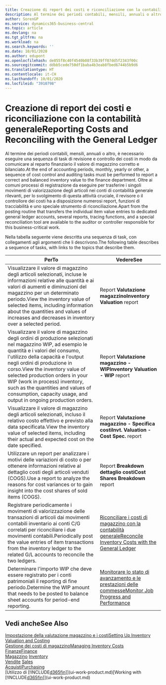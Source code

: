 ```yaml
---
title: Creazione di report dei costi e riconciliazione con la contabilità generale | Microsoft Docs
description: Al termine dei periodi contabili, mensili, annuali o altro, è necessario eseguire una sequenza di task di revisione e controllo dei costi in modo da comunicare al reparto finanziario il valore di magazzino corretto e bilanciato. Oltre ai comuni processi di registrazione da eseguire per trasferire i singoli movimenti di valorizzazione degli articoli nei conti di contabilità generale rilevanti, per lo svolgimento di questa attività cruciale, il revisore o il controllore dei costi ha a disposizione numerosi report, funzioni di tracciabilità e uno speciale strumento di riconciliazione.
author: SorenGP
ms.service: dynamics365-business-central
ms.topic: article
ms.devlang: na
ms.tgt_pltfrm: na
ms.workload: na
ms.search.keywords: ''
ms.date: 10/01/2020
ms.author: edupont
ms.openlocfilehash: de855f8c40f4540b08f33b39ff07dd5f2343f00c
ms.sourcegitcommit: ddbb5cede750df1baba4b3eab8fbed6744b5b9d6
ms.translationtype: HT
ms.contentlocale: it-CH
ms.lasthandoff: 10/01/2020
ms.locfileid: "3910798"
---
```

# <a name="reporting-costs-and-reconciling-with-the-general-ledger"></a><span data-ttu-id="43740-104">Creazione di report dei costi e riconciliazione con la contabilità generale</span><span class="sxs-lookup"><span data-stu-id="43740-104">Reporting Costs and Reconciling with the General Ledger</span></span>
<span data-ttu-id="43740-105">Al termine dei periodi contabili, mensili, annuali o altro, è necessario eseguire una sequenza di task di revisione e controllo dei costi in modo da comunicare al reparto finanziario il valore di magazzino corretto e bilanciato.</span><span class="sxs-lookup"><span data-stu-id="43740-105">At the end of accounting periods, monthly, yearly or other, a sequence of cost control and auditing tasks must be performed to report a correct and balanced inventory value to the finance department.</span></span> <span data-ttu-id="43740-106">Oltre ai comuni processi di registrazione da eseguire per trasferire i singoli movimenti di valorizzazione degli articoli nei conti di contabilità generale rilevanti, per lo svolgimento di questa attività cruciale, il revisore o il controllore dei costi ha a disposizione numerosi report, funzioni di tracciabilità e uno speciale strumento di riconciliazione.</span><span class="sxs-lookup"><span data-stu-id="43740-106">Apart from the posting routine that transfers the individual item value entries to dedicated general ledger accounts, several reports, tracing functions, and a special reconciliation tool are available to the auditor or controller responsible for this business-critical work.</span></span>  

 <span data-ttu-id="43740-107">Nella tabella seguente viene descritta una sequenza di task, con collegamenti agli argomenti che li descrivono.</span><span class="sxs-lookup"><span data-stu-id="43740-107">The following table describes a sequence of tasks, with links to the topics that describe them.</span></span>   

|<span data-ttu-id="43740-108">**Per**</span><span class="sxs-lookup"><span data-stu-id="43740-108">**To**</span></span>|<span data-ttu-id="43740-109">**Vedere**</span><span class="sxs-lookup"><span data-stu-id="43740-109">**See**</span></span>|  
|------------|-------------|  
|<span data-ttu-id="43740-110">Visualizzare il valore di magazzino degli articoli selezionati, incluse le informazioni relative alle quantità e ai valori di aumenti e diminuzioni del magazzino per un determinato periodo.</span><span class="sxs-lookup"><span data-stu-id="43740-110">View the inventory value of selected items, including information about the quantities and values of increases and decreases in inventory over a selected period.</span></span>|<span data-ttu-id="43740-111">Report **Valutazione magazzino**</span><span class="sxs-lookup"><span data-stu-id="43740-111">**Inventory Valuation** report</span></span>|  
|<span data-ttu-id="43740-112">Visualizzare il valore di magazzino degli ordini di produzione selezionati nel magazzino WIP, ad esempio le quantità e i valori del consumo, l'utilizzo della capacità e l'output negli ordini di produzione in corso.</span><span class="sxs-lookup"><span data-stu-id="43740-112">View the inventory value of selected production orders in your WIP (work in process) inventory, such as the quantities and values of consumption, capacity usage, and output in ongoing production orders.</span></span>|<span data-ttu-id="43740-113">Report **Valutazione magazzino - WIP**</span><span class="sxs-lookup"><span data-stu-id="43740-113">**Inventory Valuation - WIP** report</span></span>|  
|<span data-ttu-id="43740-114">Visualizzare il valore di magazzino degli articoli selezionati, incluso il relativo costo effettivo e previsto alla data specificata.</span><span class="sxs-lookup"><span data-stu-id="43740-114">View the inventory value of selected items, including their actual and expected cost on the date specified.</span></span>|<span data-ttu-id="43740-115">Report **Valutazione magazzino - Specifica costi**</span><span class="sxs-lookup"><span data-stu-id="43740-115">**Invt. Valuation - Cost Spec.** report</span></span>|  
|<span data-ttu-id="43740-116">Utilizzare un report per analizzare i motivi delle variazioni di costo o per ottenere informazioni relative al dettaglio costi degli articoli venduti (COGS).</span><span class="sxs-lookup"><span data-stu-id="43740-116">Use a report to analyze the reasons for cost variances or to gain insight into the cost shares of sold items (COGS).</span></span>|<span data-ttu-id="43740-117">Report **Breakdown dettaglio costi**</span><span class="sxs-lookup"><span data-stu-id="43740-117">**Cost Shares Breakdown** report</span></span>|  
|<span data-ttu-id="43740-118">Registrare periodicamente i movimenti di valorizzazione delle transazioni di articoli dai movimenti contabili inventario ai conti C/G correlati per riconciliare i due movimenti contabili.</span><span class="sxs-lookup"><span data-stu-id="43740-118">Periodically post the value entries of item transactions from the inventory ledger to the related G/L accounts to reconcile the two ledgers.</span></span>|[<span data-ttu-id="43740-119">Riconciliare i costi di magazzino con la contabilità generale</span><span class="sxs-lookup"><span data-stu-id="43740-119">Reconcile Inventory Costs with the General Ledger</span></span>](finance-how-to-post-inventory-costs-to-the-general-ledger.md)|  
|<span data-ttu-id="43740-120">Determinare l'importo WIP che deve essere registrato per i conti patrimoniali il reporting di fine periodo.</span><span class="sxs-lookup"><span data-stu-id="43740-120">Determine the WIP amount that needs to be posted to balance sheet accounts for period-end reporting.</span></span>|[<span data-ttu-id="43740-121">Monitorare lo stato di avanzamento e le prestazioni delle commesse</span><span class="sxs-lookup"><span data-stu-id="43740-121">Monitor Job Progress and Performance</span></span>](projects-how-monitor-progress-performance.md)|

## <a name="see-also"></a><span data-ttu-id="43740-122">Vedi anche</span><span class="sxs-lookup"><span data-stu-id="43740-122">See Also</span></span>  
[<span data-ttu-id="43740-123">Impostazione della valutazione magazzino e i costi</span><span class="sxs-lookup"><span data-stu-id="43740-123">Setting Up Inventory Valuation and Costing</span></span>](finance-set-up-inventory-valuation-and-costing.md)  
[<span data-ttu-id="43740-124">Gestione dei costi di magazzino</span><span class="sxs-lookup"><span data-stu-id="43740-124">Managing Inventory Costs</span></span>](finance-manage-inventory-costs.md)  
[<span data-ttu-id="43740-125">Finanze</span><span class="sxs-lookup"><span data-stu-id="43740-125">Finance</span></span>](finance.md)  
<span data-ttu-id="43740-126">[Magazzino](inventory-manage-inventory.md) </span><span class="sxs-lookup"><span data-stu-id="43740-126">[Inventory](inventory-manage-inventory.md) </span></span>  
<span data-ttu-id="43740-127">[Vendite](sales-manage-sales.md) </span><span class="sxs-lookup"><span data-stu-id="43740-127">[Sales](sales-manage-sales.md) </span></span>  
[<span data-ttu-id="43740-128">Acquisti</span><span class="sxs-lookup"><span data-stu-id="43740-128">Purchasing</span></span>](purchasing-manage-purchasing.md)  
<span data-ttu-id="43740-129">[Utilizzo di [!INCLUDE[d365fin](includes/d365fin_md.md)]](ui-work-product.md)</span><span class="sxs-lookup"><span data-stu-id="43740-129">[Working with [!INCLUDE[d365fin](includes/d365fin_md.md)]](ui-work-product.md)</span></span>
